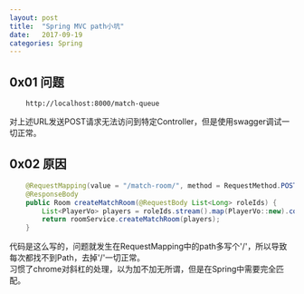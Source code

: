 ```yaml
---
layout: post
title:  "Spring MVC path小坑"
date:   2017-09-19
categories: Spring
---
```


## 0x01 问题

		http://localhost:8000/match-queue

对上述URL发送POST请求无法访问到特定Controller，但是使用swagger调试一切正常。		

## 0x02 原因

``` java
	@RequestMapping(value = "/match-room/", method = RequestMethod.POST)
	@ResponseBody
	public Room createMatchRoom(@RequestBody List<Long> roleIds) {
		List<PlayerVo> players = roleIds.stream().map(PlayerVo::new).collect(Collectors.toList());
		return roomService.createMatchRoom(players);
	}
```
代码是这么写的，问题就发生在RequestMapping中的path多写个'/'，所以导致每次都找不到Path，去掉'/'一切正常。<br>
习惯了chrome对斜杠的处理，以为加不加无所谓，但是在Spring中需要完全匹配。